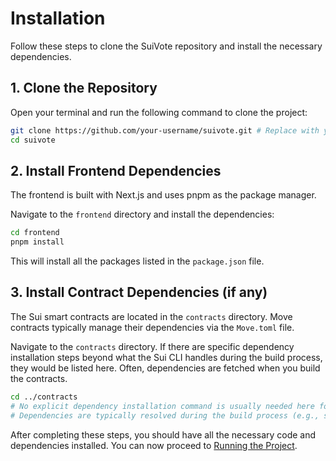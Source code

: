 # Installation

Follow these steps to clone the SuiVote repository and install the necessary dependencies.

## 1. Clone the Repository

Open your terminal and run the following command to clone the project:

```bash
git clone https://github.com/your-username/suivote.git # Replace with your actual repository URL
cd suivote
```

## 2. Install Frontend Dependencies

The frontend is built with Next.js and uses pnpm as the package manager.

Navigate to the `frontend` directory and install the dependencies:

```bash
cd frontend
pnpm install
```

This will install all the packages listed in the `package.json` file.

## 3. Install Contract Dependencies (if any)

The Sui smart contracts are located in the `contracts` directory. Move contracts typically manage their dependencies via the `Move.toml` file.

Navigate to the `contracts` directory. If there are specific dependency installation steps beyond what the Sui CLI handles during the build process, they would be listed here. Often, dependencies are fetched when you build the contracts.

```bash
cd ../contracts 
# No explicit dependency installation command is usually needed here for Move projects
# Dependencies are typically resolved during the build process (e.g., sui move build)
```

After completing these steps, you should have all the necessary code and dependencies installed. You can now proceed to [Running the Project](./running-the-project.md).